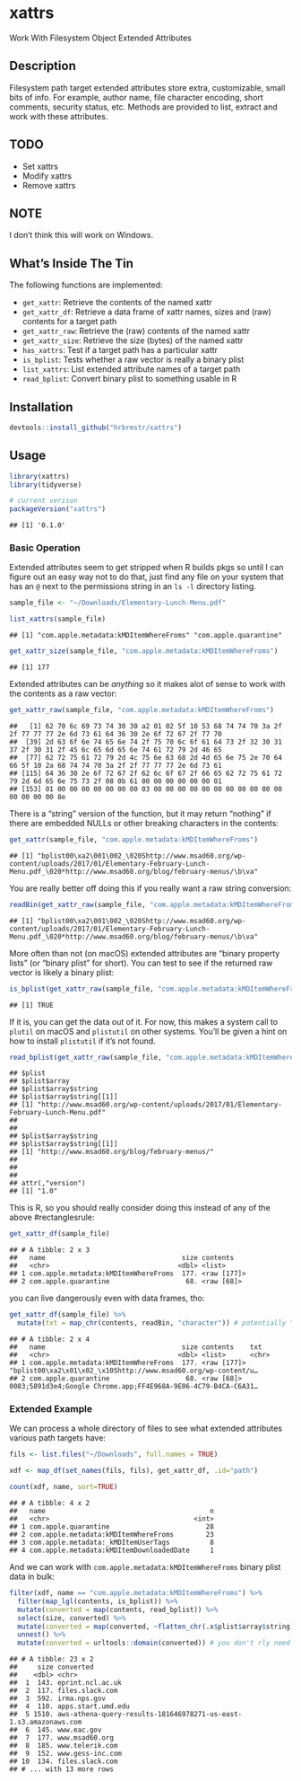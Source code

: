 
# xattrs

Work With Filesystem Object Extended Attributes

## Description

Filesystem path target extended attributes store extra, customizable,
small bits of info. For example, author name, file character encoding,
short comments, security status, etc. Methods are provided to list,
extract and work with these attributes.

## TODO

  - Set xattrs
  - Modify xattrs
  - Remove xattrs

## NOTE

I don’t think this will work on Windows.

## What’s Inside The Tin

The following functions are implemented:

  - `get_xattr`: Retrieve the contents of the named xattr
  - `get_xattr_df`: Retrieve a data frame of xattr names, sizes and
    (raw) contents for a target path
  - `get_xattr_raw`: Retrieve the (raw) contents of the named xattr
  - `get_xattr_size`: Retrieve the size (bytes) of the named xattr
  - `has_xattrs`: Test if a target path has a particular xattr
  - `is_bplist`: Tests whether a raw vector is really a binary plist
  - `list_xattrs`: List extended attribute names of a target path
  - `read_bplist`: Convert binary plist to something usable in R

## Installation

``` r
devtools::install_github("hrbrmstr/xattrs")
```

## Usage

``` r
library(xattrs)
library(tidyverse)

# current verison
packageVersion("xattrs")
```

    ## [1] '0.1.0'

### Basic Operation

Extended attributes seem to get stripped when R builds pkgs so until I
can figure out an easy way not to do that, just find any file on your
system that has an `@` next to the permissions string in an `ls -l`
directory listing.

``` r
sample_file <- "~/Downloads/Elementary-Lunch-Menu.pdf"

list_xattrs(sample_file)
```

    ## [1] "com.apple.metadata:kMDItemWhereFroms" "com.apple.quarantine"

``` r
get_xattr_size(sample_file, "com.apple.metadata:kMDItemWhereFroms")
```

    ## [1] 177

Extended attributes can be *anything* so it makes alot of sense to work
with the contents as a raw
    vector:

``` r
get_xattr_raw(sample_file, "com.apple.metadata:kMDItemWhereFroms")
```

    ##   [1] 62 70 6c 69 73 74 30 30 a2 01 02 5f 10 53 68 74 74 70 3a 2f 2f 77 77 77 2e 6d 73 61 64 36 30 2e 6f 72 67 2f 77 70
    ##  [39] 2d 63 6f 6e 74 65 6e 74 2f 75 70 6c 6f 61 64 73 2f 32 30 31 37 2f 30 31 2f 45 6c 65 6d 65 6e 74 61 72 79 2d 46 65
    ##  [77] 62 72 75 61 72 79 2d 4c 75 6e 63 68 2d 4d 65 6e 75 2e 70 64 66 5f 10 2a 68 74 74 70 3a 2f 2f 77 77 77 2e 6d 73 61
    ## [115] 64 36 30 2e 6f 72 67 2f 62 6c 6f 67 2f 66 65 62 72 75 61 72 79 2d 6d 65 6e 75 73 2f 08 0b 61 00 00 00 00 00 00 01
    ## [153] 01 00 00 00 00 00 00 00 03 00 00 00 00 00 00 00 00 00 00 00 00 00 00 00 8e

There is a “string” version of the function, but it may return “nothing”
if there are embedded NULLs or other breaking characters in the
contents:

``` r
get_xattr(sample_file, "com.apple.metadata:kMDItemWhereFroms")
```

    ## [1] "bplist00\xa2\001\002_\020Shttp://www.msad60.org/wp-content/uploads/2017/01/Elementary-February-Lunch-Menu.pdf_\020*http://www.msad60.org/blog/february-menus/\b\va"

You are really better off doing this if you really want a raw string
conversion:

``` r
readBin(get_xattr_raw(sample_file, "com.apple.metadata:kMDItemWhereFroms"), "character")
```

    ## [1] "bplist00\xa2\001\002_\020Shttp://www.msad60.org/wp-content/uploads/2017/01/Elementary-February-Lunch-Menu.pdf_\020*http://www.msad60.org/blog/february-menus/\b\va"

More often than not (on macOS) extended attributes are “binary property
lists” (or “binary plist” for short). You can test to see if the
returned raw vector is likely a binary
plist:

``` r
is_bplist(get_xattr_raw(sample_file, "com.apple.metadata:kMDItemWhereFroms"))
```

    ## [1] TRUE

If it is, you can get the data out of it. For now, this makes a system
call to `plutil` on macOS and `plistutil` on other systems. You’ll be
given a hint on how to install `plistutil` if it’s not
found.

``` r
read_bplist(get_xattr_raw(sample_file, "com.apple.metadata:kMDItemWhereFroms"))
```

    ## $plist
    ## $plist$array
    ## $plist$array$string
    ## $plist$array$string[[1]]
    ## [1] "http://www.msad60.org/wp-content/uploads/2017/01/Elementary-February-Lunch-Menu.pdf"
    ## 
    ## 
    ## $plist$array$string
    ## $plist$array$string[[1]]
    ## [1] "http://www.msad60.org/blog/february-menus/"
    ## 
    ## 
    ## 
    ## attr(,"version")
    ## [1] "1.0"

This is R, so you should really consider doing this instead of any of
the above \#rectanglesrule:

``` r
get_xattr_df(sample_file)
```

    ## # A tibble: 2 x 3
    ##   name                                  size contents   
    ##   <chr>                                <dbl> <list>     
    ## 1 com.apple.metadata:kMDItemWhereFroms  177. <raw [177]>
    ## 2 com.apple.quarantine                   68. <raw [68]>

you can live dangerously even with data frames, tho:

``` r
get_xattr_df(sample_file) %>% 
  mutate(txt = map_chr(contents, readBin, "character")) # potentially "dangerous"
```

    ## # A tibble: 2 x 4
    ##   name                                  size contents    txt                                                           
    ##   <chr>                                <dbl> <list>      <chr>                                                         
    ## 1 com.apple.metadata:kMDItemWhereFroms  177. <raw [177]> "bplist00\xa2\x01\x02_\x10Shttp://www.msad60.org/wp-content/u…
    ## 2 com.apple.quarantine                   68. <raw [68]>  0083;5891d3e4;Google Chrome.app;FF4E968A-9E06-4C79-B4CA-C6A31…

### Extended Example

We can process a whole directory of files to see what extended
attributes various path targets have:

``` r
fils <- list.files("~/Downloads", full.names = TRUE) 

xdf <- map_df(set_names(fils, fils), get_xattr_df, .id="path")

count(xdf, name, sort=TRUE) 
```

    ## # A tibble: 4 x 2
    ##   name                                         n
    ##   <chr>                                    <int>
    ## 1 com.apple.quarantine                        28
    ## 2 com.apple.metadata:kMDItemWhereFroms        23
    ## 3 com.apple.metadata:_kMDItemUserTags          8
    ## 4 com.apple.metadata:kMDItemDownloadedDate     1

And we can work with `com.apple.metadata:kMDItemWhereFroms` binary plist
data in bulk:

``` r
filter(xdf, name == "com.apple.metadata:kMDItemWhereFroms") %>%
  filter(map_lgl(contents, is_bplist)) %>% 
  mutate(converted = map(contents, read_bplist)) %>% 
  select(size, converted) %>% 
  mutate(converted = map(converted, ~flatten_chr(.x$plist$array$string))) %>% 
  unnest() %>% 
  mutate(converted = urltools::domain(converted)) # you don't rly need to see the full URLs for this example
```

    ## # A tibble: 23 x 2
    ##     size converted                                                       
    ##    <dbl> <chr>                                                           
    ##  1  143. eprint.ncl.ac.uk                                                
    ##  2  117. files.slack.com                                                 
    ##  3  592. irma.nps.gov                                                    
    ##  4  110. apps.start.umd.edu                                              
    ##  5 1510. aws-athena-query-results-181646978271-us-east-1.s3.amazonaws.com
    ##  6  145. www.eac.gov                                                     
    ##  7  177. www.msad60.org                                                  
    ##  8  185. www.telerik.com                                                 
    ##  9  152. www.gess-inc.com                                                
    ## 10  134. files.slack.com                                                 
    ## # ... with 13 more rows
